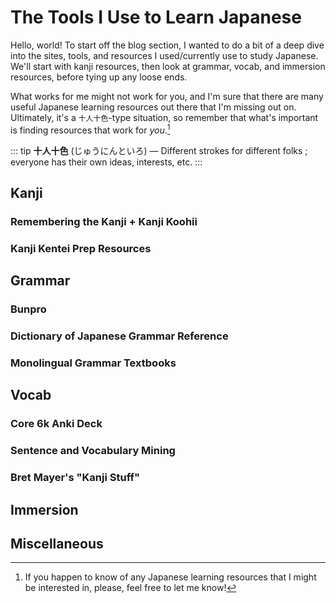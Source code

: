 # The Tools I Use to Learn Japanese

Hello, world! To start off the blog section, I wanted to do a bit of a deep dive into the sites, tools, and resources I used/currently use to study Japanese. We'll start with kanji resources, then look at grammar, vocab, and immersion resources, before tying up any loose ends.

What works for me might not work for you, and I'm sure that there are many useful Japanese learning resources out there that I'm missing out on. Ultimately, it's a <code>十人十色</code>-type situation, so remember that what's important is finding resources that work for *you*.[^1]

[^1]: If you happen to know of any Japanese learning resources that I might be interested in, please, feel free to let me know!

::: tip
**十人十色** (じゅうにんといろ) — Different strokes for different folks ; everyone has their own ideas, interests, etc.
:::

## Kanji

### Remembering the Kanji + Kanji Koohii

### Kanji Kentei Prep Resources

## Grammar

### Bunpro

### Dictionary of Japanese Grammar Reference

### Monolingual Grammar Textbooks

## Vocab

### Core 6k Anki Deck

### Sentence and Vocabulary Mining 

### Bret Mayer's "Kanji Stuff"

## Immersion

## Miscellaneous